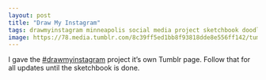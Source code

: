 ```yaml
---
layout: post
title: "Draw My Instagram"
tags: drawmyinstagram minneapolis social media project sketchbook doodles illustration
image: https://78.media.tumblr.com/8c39ff5ed1bb8f93818dde8e556ff142/tumblr_n19mfpgQYN1qbng02o1_500.jpg
---
```

I gave the [#drawmyinstagram](http://drawmyinstagram.tumblr.com/) project it’s own Tumblr page. Follow that for all updates until the sketchbook is done.